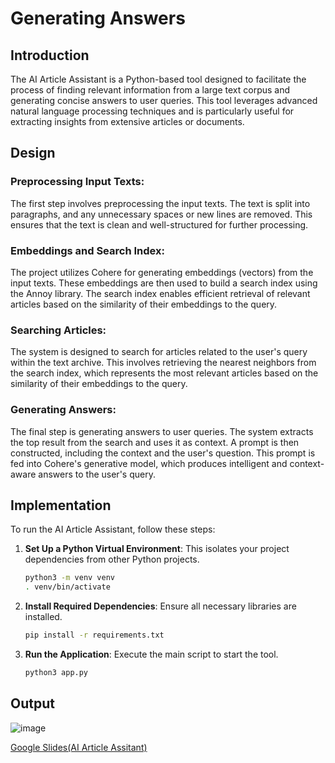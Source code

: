# Generating Answers

## Introduction

The AI Article Assistant is a Python-based tool designed to facilitate the process of finding relevant information from a large text corpus and generating concise answers to user queries. This tool leverages advanced natural language processing techniques and is particularly useful for extracting insights from extensive articles or documents.


## Design

### Preprocessing Input Texts:
The first step involves preprocessing the input texts. The text is split into paragraphs, and any unnecessary spaces or new lines are removed. This ensures that the text is clean and well-structured for further processing.

### Embeddings and Search Index:
The project utilizes Cohere for generating embeddings (vectors) from the input texts. These embeddings are then used to build a search index using the Annoy library. The search index enables efficient retrieval of relevant articles based on the similarity of their embeddings to the query.

### Searching Articles:
The system is designed to search for articles related to the user's query within the text archive. This involves retrieving the nearest neighbors from the search index, which represents the most relevant articles based on the similarity of their embeddings to the query.

### Generating Answers:
The final step is generating answers to user queries. The system extracts the top result from the search and uses it as context. A prompt is then constructed, including the context and the user's question. This prompt is fed into Cohere's generative model, which produces intelligent and context-aware answers to the user's query.

## Implementation

To run the AI Article Assistant, follow these steps:

1. **Set Up a Python Virtual Environment**: This isolates your project dependencies from other Python projects.
   ```bash
   python3 -m venv venv
   . venv/bin/activate
   ```

2. **Install Required Dependencies**: Ensure all necessary libraries are installed.
   ```bash
   pip install -r requirements.txt
   ```

3. **Run the Application**: Execute the main script to start the tool.
   ```bash
   python3 app.py
   ```

## Output

![image](https://github.com/TejasriVaitla/Machine-Learning/assets/128747986/cd7b82bc-167f-4f6d-a9f3-a5347218fa39)


[Google Slides(AI Article Assitant)](https://docs.google.com/presentation/d/1-uLn_G1VYqCMl8tqd_qax9Dz33pGBzqe3xXBD_A9eWI/edit?usp=sharing)
